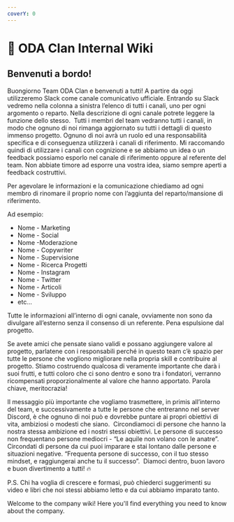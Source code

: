 ```yaml
---
coverY: 0
---
```


# 👋 ODA Clan Internal Wiki

## Benvenuti a bordo!

Buongiorno Team ODA Clan e benvenuti a tutti! A partire da oggi utilizzeremo Slack come canale comunicativo ufficiale. Entrando su Slack vedremo nella colonna a sinistra l’elenco di tutti i canali, uno per ogni argomento o reparto. Nella descrizione di ogni canale potrete leggere la funzione dello stesso.  Tutti i membri del team vedranno tutti i canali, in modo che ognuno di noi rimanga aggiornato su tutti i dettagli di questo immenso progetto. Ognuno di noi avrà un ruolo ed una responsabilità specifica e di conseguenza utilizzerà i canali di riferimento. Mi raccomando quindi di utilizzare i canali con cognizione e se abbiamo un idea o un feedback possiamo esporlo nel canale di riferimento oppure al referente del team. Non abbiate timore ad esporre una vostra idea, siamo sempre aperti a feedback costruttivi.

Per agevolare le informazioni e la comunicazione chiediamo ad ogni membro di rinomare il proprio nome con l’aggiunta del reparto/mansione di riferimento.&#x20;

Ad esempio: 

* Nome - Marketing&#x20;
* Nome - Social&#x20;
* Nome -Moderazione&#x20;
* Nome - Copywriter&#x20;
* Nome - Supervisione&#x20;
* Nome - Ricerca Progetti&#x20;
* Nome - Instagram&#x20;
* Nome - Twitter&#x20;
* Nome - Articoli&#x20;
* Nome - Sviluppo
* etc...

Tutte le informazioni all’interno di ogni canale, ovviamente non sono da divulgare all’esterno senza il consenso di un referente. Pena espulsione dal progetto.

Se avete amici che pensate siano validi e possano aggiungere valore al progetto, parlatene con i responsabili perché in questo team c’è spazio per tutte le persone che vogliono migliorare nella propria skill e contribuire al progetto. Stiamo costruendo qualcosa di veramente importante che darà i suoi frutti, e tutti coloro che ci sono dentro e sono tra i fondatori, verranno ricompensati proporzionalmente al valore che hanno apportato. Parola chiave, meritocrazia!

Il messaggio più importante che vogliamo trasmettere, in primis all’interno del team, e successivamente a tutte le persone che entreranno nel server Discord, è che ognuno di noi può e dovrebbe puntare ai propri obiettivi di vita, ambiziosi o modesti che siano.  Circondiamoci di persone che hanno la nostra stessa ambizione ed i nostri stessi obiettivi. Le persone di successo non frequentano persone mediocri - “Le aquile non volano con le anatre”. Circondati di persone da cui puoi imparare e stai lontano dalle persone e situazioni negative. “Frequenta persone di successo, con il tuo stesso mindset, e raggiungerai anche tu il successo”.  Diamoci dentro, buon lavoro e buon divertimento a tutti! 🔥

P.S. Chi ha voglia di crescere e formasi, può chiederci suggerimenti su video e libri che noi stessi abbiamo letto e da cui abbiamo imparato tanto.

Welcome to the company wiki! Here you'll find everything you need to know about the company.
